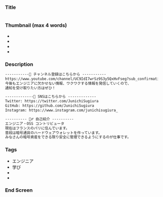 ### Title

```txt
```

### Thumbnail (max 4 words)

- 
- 
- 
-

### Description

```txt
-----------🔔 チャンネル登録はこちらから -----------
https://www.youtube.com/channel/UC9IdI7wrSz9S3y5QxHvFseg?sub_confirmation=1
今後もエンジニアに欠かせない情報、ワクワクする情報を発信していくので、
通知を受け取りたい方はぜひ！

-------------📱 SNSはこちらから -------------
Twitter: https://twitter.com/JunichiSugiura
GitHub: https://github.com/JunichiSugiura
Instagram: https://www.instagram.com/junichisugiura_

---------- 💁‍♂️ 自己紹介 ----------
エンジニア・OSS コントリビュータ
現在はフランスのパリに住んでいます。
普段は暗号通貨のハードウェアウォレットを作っています。
みなさんの暗号資産をできる限り安全に管理できるようにするのが仕事です。
```

### Tags

- エンジニア
- 学び
- 
- 

### End Screen
